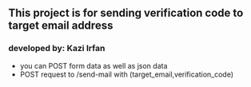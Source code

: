 ## This project is for sending verification code to target email address
### developed by: Kazi Irfan
- you can POST form data as well as json data
- POST request to /send-mail with (target_email,verification_code)
